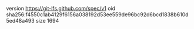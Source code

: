 version https://git-lfs.github.com/spec/v1
oid sha256:f4550c1ab4129f6156a038192d53ee559de96bc92d6bcd1838b610d5ed48a493
size 1694
